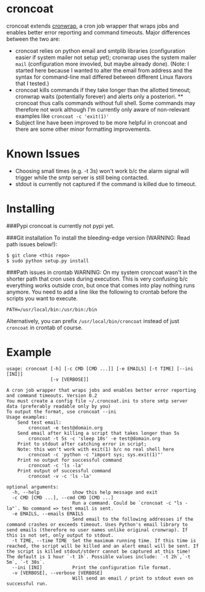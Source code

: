 croncoat
===========================================
croncoat extends [cronwrap](https://github.com/Doist/cronwrap), a cron job wrapper that wraps jobs and enables better error reporting and command timeouts.
Major differences between the two are:

* croncoat relies on python email and smtplib libraries (configuration easier if system mailer not setup yet); cronwrap uses the system mailer ```mail``` (configuration more invovled, but maybe already done). 
(Note: I started here because I wanted to alter the email from address and the syntax for command-line mail differed between different Linux flavors that I tested.)
* croncoat kills commands if they take longer than the allotted timeout; cronwrap waits (potentially forever) and alerts only a posteriori.
** croncoat thus calls commands without full shell. Some commands may therefore not work although I'm currently only aware of non-relevant examples like ```croncoat -c 'exit(1)'```
* Subject line have been improved to be more helpful in croncoat and there are some other minor formatting improvements.

Known Issues
===========

* Choosing small times (e.g. -t 3s) won't work b/c the alarm signal will trigger while the smtp server is still being contacted.
* stdout is currently not captured if the command is killed due to timeout.

Installing
===========

###Pypi
croncoat is currently not pypi yet. 

###Git installation
To install the bleeding-edge version (WARNING: Read path issues below!):

    $ git clone <this repo>
    $ sudo python setup.py install

###Path issues in crontab
WARNING: On my system croncoat wasn't in the shorter path that cron uses during execution. This is very confusing b/c everything works outside cron, but once that comes into play nothing runs anymore. You need to add a line like the following to crontab before the scripts you want to execute.

```
PATH=/usr/local/bin:/usr/bin:/bin
```

Alternatively, you can prefix ```/usr/local/bin/croncoat``` instead of just ```croncoat``` in crontab of course. 

Example
===========

```
usage: croncoat [-h] [-c CMD [CMD ...]] [-e EMAILS] [-t TIME] [--ini [INI]]
                [-v [VERBOSE]]

A cron job wrapper that wraps jobs and enables better error reporting and command timeouts. Version 0.2
You must create a config file ~/.croncoat.ini to store smtp server data (preferably readable only by you)
To output the format, use croncoat --ini
Usage examples:
    Send test email: 
        croncoat -e test@domain.org
    Send email after killing a script that takes longer than 5s
        croncoat -t 5s -c 'sleep 10s' -e test@domain.org
    Print to stdout after catching error in script; 
    Note: this won't work with exit(1) b/c no real shell here 
        croncoat -c 'python -c "import sys; sys.exit(1)"'
    Print no output for successful command
        croncoat -c 'ls -la'
    Print output of successful command
        croncoat -v -c 'ls -la'

optional arguments:
  -h, --help            show this help message and exit
  -c CMD [CMD ...], --cmd CMD [CMD ...]
                        Run a command. Could be `croncoat -c "ls -la"`. No command => test email is sent.
  -e EMAILS, --emails EMAILS
                        Send email to the following addresses if the command crashes or exceeds timeout. Uses Python's email library to send emails (therefore no user names unlike original cronwrap). If this is not set, only output to stdout.
  -t TIME, --time TIME  Set the maximum running time. If this time is reached, the script will be killed and an alert email will be sent. If the script is killed stdout/stderr cannot be captured at this time! The default is 1 hour `-t 1h`. Possible values include: `-t 2h`,`-t 5m`, `-t 30s`.
  --ini [INI]           Print the configuration file format. 
  -v [VERBOSE], --verbose [VERBOSE]
                        Will send an email / print to stdout even on successful run.
```

